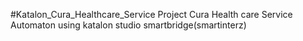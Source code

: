 #Katalon_Cura_Healthcare_Service
Project Cura Health care Service Automaton using katalon studio
smartbridge(smartinterz)

